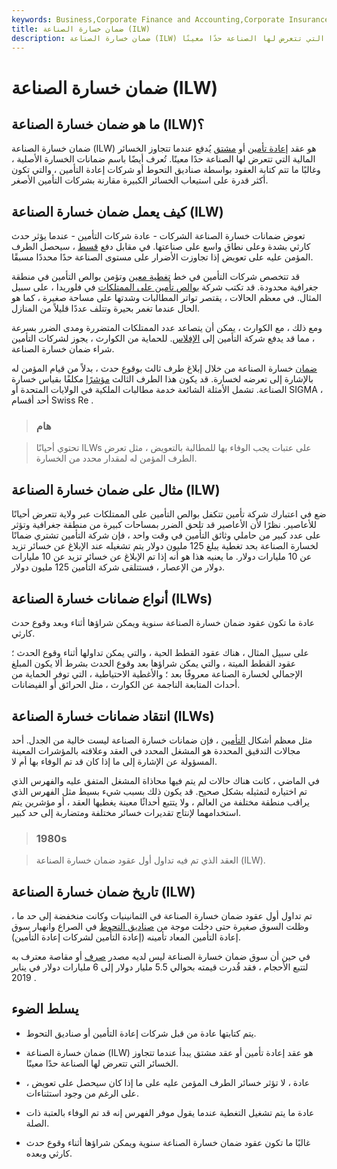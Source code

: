 ```yaml
---
keywords: Business,Corporate Finance and Accounting,Corporate Insurance
title: ضمان خسارة الصناعة (ILW)
description: ضمان خسارة الصناعة (ILW) هو عقد إعادة تأمين أو مشتق يبدأ عندما تتجاوز الخسائر التي تتعرض لها الصناعة حدًا معينًا.
---
```


# ضمان خسارة الصناعة (ILW)
## ما هو ضمان خسارة الصناعة (ILW)؟

ضمان خسارة الصناعة (ILW) هو عقد [إعادة تأمين](/reinsurance) أو [مشتق](/derivative) يُدفع عندما تتجاوز الخسائر المالية التي تتعرض لها الصناعة حدًا معينًا. تُعرف أيضًا باسم ضمانات الخسارة الأصلية ، وغالبًا ما تتم كتابة العقود بواسطة صناديق التحوط أو شركات إعادة التأمين ، والتي تكون أكثر قدرة على استيعاب الخسائر الكبيرة مقارنة بشركات التأمين الأصغر.

## كيف يعمل ضمان خسارة الصناعة (ILW)

تعوض ضمانات خسارة الصناعة الشركات - عادة شركات التأمين - عندما يؤثر حدث كارثي بشدة وعلى نطاق واسع على صناعتها. في مقابل دفع [قسط](/insurance-premium) ، سيحصل الطرف المؤمن عليه على تعويض إذا تجاوزت الأضرار على مستوى الصناعة حدًا محددًا مسبقًا.

قد تتخصص شركات التأمين في خط [تغطية معين](/insurance-coverage) وتؤمن بوالص التأمين في منطقة جغرافية محدودة. قد تكتب شركة [بوالص تأمين على الممتلكات](/property-insurance) في فلوريدا ، على سبيل المثال. في معظم الحالات ، يقتصر تواتر المطالبات وشدتها على مساحة صغيرة ، كما هو الحال عندما تغمر بحيرة وتتلف عددًا قليلاً من المنازل.

ومع ذلك ، مع الكوارث ، يمكن أن يتصاعد عدد الممتلكات المتضررة ومدى الضرر بسرعة ، مما قد يدفع شركة التأمين إلى [الإفلاس](/insolvency). للحماية من الكوارث ، يجوز لشركات التأمين شراء ضمان خسارة الصناعة.

[ضمان](/warranty) خسارة الصناعة من خلال إبلاغ طرف ثالث بوقوع حدث ، بدلاً من قيام المؤمن له بالإشارة إلى تعرضه لخسارة. قد يكون هذا الطرف الثالث [مؤشرًا](/index) مكلفًا بقياس خسارة الصناعة. تشمل الأمثلة الشائعة خدمة مطالبات الملكية في الولايات المتحدة أو SIGMA ، أحد أقسام Swiss Re .

> ### هام

> تحتوي أحيانًا ILWs على عتبات يجب الوفاء بها للمطالبة بالتعويض ، مثل تعرض الطرف المؤمن له لمقدار محدد من الخسارة.

>

## مثال على ضمان خسارة الصناعة (ILW)

ضع في اعتبارك شركة تأمين تتكفل بوالص التأمين على الممتلكات عبر ولاية تتعرض أحيانًا للأعاصير. نظرًا لأن الأعاصير قد تلحق الضرر بمساحات كبيرة من منطقة جغرافية وتؤثر على عدد كبير من حاملي وثائق التأمين في وقت واحد ، فإن شركة التأمين تشتري ضمانًا لخسارة الصناعة بحد تغطية يبلغ 125 مليون دولار يتم تشغيله عند الإبلاغ عن خسائر تزيد عن 10 مليارات دولار. ما يعنيه هذا هو أنه إذا تم الإبلاغ عن خسائر تزيد عن 10 مليارات دولار من الإعصار ، فستتلقى شركة التأمين 125 مليون دولار.

## أنواع ضمانات خسارة الصناعة (ILWs)

عادة ما تكون عقود ضمان خسارة الصناعة سنوية ويمكن شراؤها أثناء وبعد وقوع حدث كارثي.

على سبيل المثال ، هناك عقود القطط الحية ، والتي يمكن تداولها أثناء وقوع الحدث ؛ عقود القطط الميتة ، والتي يمكن شراؤها بعد وقوع الحدث بشرط ألا يكون المبلغ الإجمالي لخسارة الصناعة معروفًا بعد ؛ والأغطية الاحتياطية ، التي توفر الحماية من أحداث المتابعة الناجمة عن الكوارث ، مثل الحرائق أو الفيضانات.

## انتقاد ضمانات خسارة الصناعة (ILWs)

مثل معظم أشكال [التأمين](/insurance) ، فإن ضمانات خسارة الصناعة ليست خالية من الجدل. أحد مجالات التدقيق المحددة هو المشغل المحدد في العقد وعلاقته بالمؤشرات المعينة المسؤولة عن الإشارة إلى ما إذا كان قد تم الوفاء بها أم لا.

في الماضي ، كانت هناك حالات لم يتم فيها محاذاة المشغل المتفق عليه والفهرس الذي تم اختياره لتمثيله بشكل صحيح. قد يكون ذلك بسبب شيء بسيط مثل الفهرس الذي يراقب منطقة مختلفة من العالم ، ولا يتتبع أحداثًا معينة يغطيها العقد ، أو مؤشرين يتم استخدامهما لإنتاج تقديرات خسائر مختلفة ومتضاربة إلى حد كبير.

> ### 1980s

> العقد الذي تم فيه تداول أول عقود ضمان خسارة الصناعة (ILW).

>

## تاريخ ضمان خسارة الصناعة (ILW)

تم تداول أول عقود ضمان خسارة الصناعة في الثمانينيات وكانت منخفضة إلى حد ما ، وظلت السوق صغيرة حتى دخلت موجة من [صناديق التحوط](/hedgefund) في الصراع وانهيار سوق إعادة التأمين المعاد تأمينه (إعادة التأمين لشركات إعادة التأمين).

في حين أن سوق ضمان خسارة الصناعة ليس لديه مصدر [صرف](/exchange) أو مقاصة معترف به لتتبع الأحجام ، فقد قُدرت قيمته بحوالي 5.5 مليار دولار إلى 6 مليارات دولار في يناير 2019 .

## يسلط الضوء

- يتم كتابتها عادة من قبل شركات إعادة التأمين أو صناديق التحوط.

- ضمان خسارة الصناعة (ILW) هو عقد إعادة تأمين أو عقد مشتق يبدأ عندما تتجاوز الخسائر التي تتعرض لها الصناعة حدًا معينًا.

- عادة ، لا تؤثر خسائر الطرف المؤمن عليه على ما إذا كان سيحصل على تعويض ، على الرغم من وجود استثناءات.

- عادة ما يتم تشغيل التغطية عندما يقول موفر الفهرس إنه قد تم الوفاء بالعتبة ذات الصلة.

- غالبًا ما تكون عقود ضمان خسارة الصناعة سنوية ويمكن شراؤها أثناء وقوع حدث كارثي وبعده.

